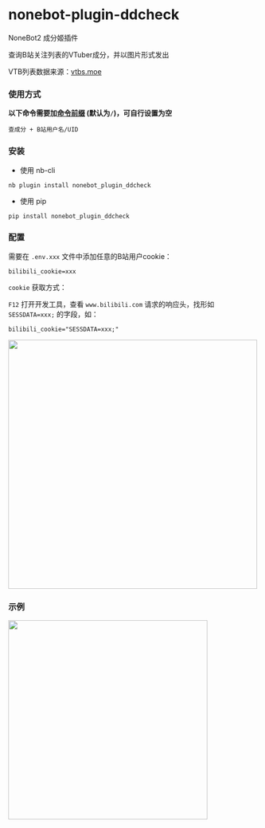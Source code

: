 # nonebot-plugin-ddcheck

NoneBot2 成分姬插件

查询B站关注列表的VTuber成分，并以图片形式发出

VTB列表数据来源：[vtbs.moe](https://vtbs.moe/)


### 使用方式

**以下命令需要加[命令前缀](https://nonebot.dev/docs/appendices/config#command-start-和-command-separator) (默认为`/`)，可自行设置为空**

```
查成分 + B站用户名/UID
```


### 安装

- 使用 nb-cli

```
nb plugin install nonebot_plugin_ddcheck
```

- 使用 pip

```
pip install nonebot_plugin_ddcheck
```


### 配置

需要在 `.env.xxx` 文件中添加任意的B站用户cookie：

```
bilibili_cookie=xxx
```

`cookie` 获取方式：

`F12` 打开开发工具，查看 `www.bilibili.com` 请求的响应头，找形如 `SESSDATA=xxx;` 的字段，如：

```
bilibili_cookie="SESSDATA=xxx;"
```

<div align="left">
  <img src="https://s2.loli.net/2022/07/19/AIBmd2Z9V5YwlkF.png" width="500" />
</div>


### 示例

<div align="left">
  <img src="https://s2.loli.net/2022/03/20/Nk3jZJgxforHDsu.png" width="400" />
</div>
